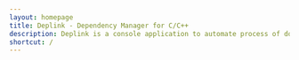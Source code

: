 ```yaml
---
layout: homepage
title: Deplink - Dependency Manager for C/C++
description: Deplink is a console application to automate process of downloading, building and linking dependencies in C/C++ projects. Deplink allows you to create your own packages which you can share within the company or make it public.
shortcut: /
---
```

